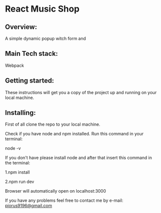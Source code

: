 # React Music Shop

## Overview:

A simple dynamic popup witch form and

## Main Tech stack:

Webpack

## Getting started:

These instructions will get you a copy of the project up and running on your local machine.

## Installing:

First of all clone the repo to your local machine.

Check if you have node and npm installed. Run this command in your terminal:

node -v

If you don't have please install node and after that insert this command in the terminal:

1.npm install

2.npm run dev

Browser will automatically open on localhost:3000

If you have any problems feel free to contact me by e-mail:
piorus9196@gmail.com
